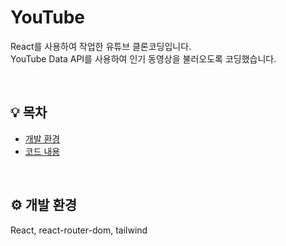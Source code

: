 # YouTube

React를 사용하여 작업한 유튜브 클론코딩입니다. <br>
YouTube Data API를 사용하여 인기 동영상을 불러오도록 코딩했습니다.

<br>


## 💡 목차
- [개발 환경](#개발-환경) <br>
- [코드 내용](#코드-내용)

<br>


## ⚙️ 개발 환경

React, react-router-dom, tailwind

<br>
